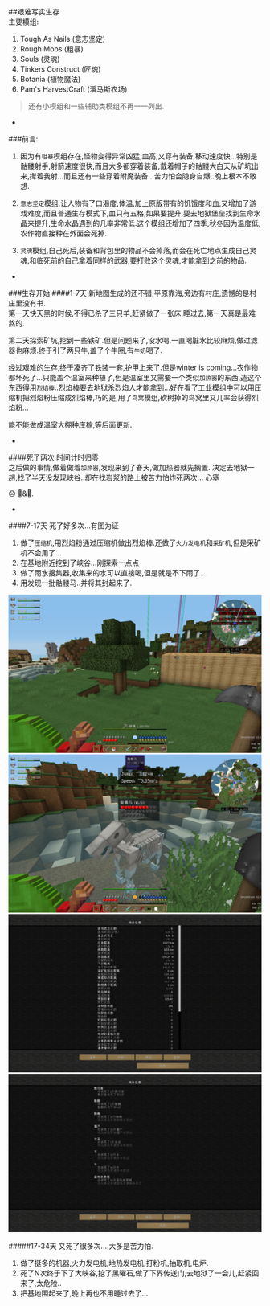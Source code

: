 ##艰难写实生存  
主要模组:  

1. Tough As Nails (意志坚定)
2. Rough Mobs (粗暴)
3. Souls (灵魂)
3. Tinkers Construct (匠魂)
4. Botania (植物魔法)
5. Pam's HarvestCraft (潘马斯农场)  

>还有小模组和一些辅助类模组不再一一列出.

-
###前言:  
1. 因为有`粗暴`模组存在,怪物变得异常凶猛,血高,又穿有装备,移动速度快...特别是骷髅射手,射箭速度很快,而且大多都穿着装备,戴着帽子的骷髅大白天从矿坑出来,撵着我射...而且还有一些穿着附魔装备...苦力怕会隐身自爆..晚上根本不敢想.  

2. `意志坚定`模组,让人物有了口渴度,体温,加上原版带有的饥饿度和血,又增加了游戏难度,而且普通生存模式下,血只有五格,如果要提升,要去地狱堡垒找到生命水晶来提升,生命水晶遇到的几率非常低.这个模组还增加了四季,秋冬因为温度低,农作物直接种在外面会死掉.  

3. `灵魂`模组,自己死后,装备和背包里的物品不会掉落,而会在死亡地点生成自己灵魂,和临死前的自己拿着同样的武器,要打败这个灵魂,才能拿到之前的物品.  

-
###生存开始
####1-7天
新地图生成的还不错,平原靠海,旁边有村庄,遗憾的是村庄里没有书.  
第一天快天黑的时候,不得已杀了三只羊,赶紧做了一张床,睡过去,第一天真是最难熬的.    

第二天探索矿坑,挖到一些铁矿.但是问题来了,没水喝,一直喝脏水比较麻烦,做过滤器也麻烦.终于引了两只牛,盖了个牛圈,有`牛奶`喝了.

经过艰难的生存,终于凑齐了铁装一套,护甲上来了.但是winter is coming...农作物都坏死了...只能盖个温室来种植了,但是温室里又需要一个类似`加热器`的东西,造这个东西得用`烈焰棒`..烈焰棒要去地狱杀烈焰人才能拿到...好在看了工业模组中可以用压缩机把烈焰粉压缩成烈焰棒,巧的是,用了`鸟窝`模组,砍树掉的鸟窝里又几率会获得烈焰粉...

能不能做成温室大棚种庄稼,等后面更新.

-
####死了两次
时间计时归零  
之后做的事情,做着做着`加热器`,发现来到了春天,做加热器就先搁置.
决定去地狱一趟,找了半天没发现峡谷..却在找岩浆的路上被苦力怕炸死两次...
心塞  

😞
🛀&🍚.

-
####7-17天
死了好多次...有图为证  
1. 做了`压缩机`,用烈焰粉通过压缩机做出烈焰棒.还做了`火力发电机`和`采矿机`,但是采矿机不会用了...   
2. 在基地附近挖到了峡谷...刚探索一点点  
3. 做了雨水搜集器,收集来的水可以直接喝,但是就是不下雨了...  
4. 用发现一批骷髅马..并将其封起来了.  
<img src="https://github.com/Heisenbean/MinecraftMods/raw/master/screenshots/1.png"/>
<img src="https://github.com/Heisenbean/MinecraftMods/raw/master/screenshots/2.png"/>
<img src="https://github.com/Heisenbean/MinecraftMods/raw/master/screenshots/3.png"/>
<img src="https://github.com/Heisenbean/MinecraftMods/raw/master/screenshots/4.png"/>  

#####17-34天
又死了很多次....大多是苦力怕.  
1. 做了挺多的机器,火力发电机,地热发电机,打粉机,抽取机,电炉.  
2. 死了N次终于下了大峡谷,挖了黑曜石,做了下界传送门,去地狱了一会儿,赶紧回来了,太危险..  
3. 把基地围起来了,晚上再也不用睡过去了...